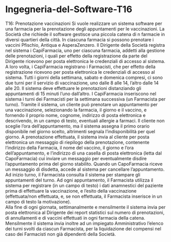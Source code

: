 # Ingegneria-del-Software-T16
T16: Prenotazione vaccinazioni 
Si vuole realizzare un sistema software per una farmacia per la prenotazione degli appuntamenti per 
le vaccinazioni. 
La Società che richiede il software gestisce una piccola catena di n farmacie in diversi quartieri della 
città. In ciascuna farmacia si possono prenotare i vaccini Pfischio, Antiqua e AsperaZenzero. Il 
Dirigente della Società registra nel sistema i CapiFarmacia, uno per ciascuna farmacia, addetti alla 
gestione delle prenotazioni, i quali per effetto della registrazione da parte del Dirigente ricevono per 
posta elettronica le credenziali di accesso al sistema. A loro volta, i CapiFarmacia registrano i 
Farmacisti, che per effetto della registrazione ricevono per posta elettronica le credenziali di accesso 
al sistema. Tutti i giorni della settimana, sabato e domenica compresi, ci sono due turni per il servizio 
di vaccinazione, uno dalle 8 alle 14, l’altro dalle 14 alle 20. Il sistema deve effettuare le prenotazioni 
distanziando gli appuntamenti di 15 minuti l’uno dall’altro. I CapiFarmacia inseriscono nel sistema i 
turni dei Farmacisti per la settimana successiva (un Farmacista per turno). 
Tramite il sistema, un cliente può prenotare un appuntamento per una vaccinazione, selezionando la 
farmacia, il giorno e il vaccino, e fornendo il proprio nome, cognome, indirizzo di posta elettronica e 
descrivendo, in un campo di testo, eventuali allergie a farmaci. Il cliente non sceglie l’ora 
dell’appuntamento, ma il sistema assegna il primo orario disponibile nel giorno scelto, altrimenti 
segnala l’indisponibilità per quel giorno. A prenotazione effettuata, il sistema invia al cliente per 
posta elettronica un messaggio di riepilogo della prenotazione, contenente l’indirizzo della Farmacia, 
il nome del vaccino, il giorno e l’ora dell’appuntamento, e l’indirizzo di una casella di posta 
elettronica (letta dal CapoFarmacia) cui inviare un messaggio per eventualmente disdire 
l’appuntamento prima del giorno stabilito. Quando un CapoFarmacia riceve un messaggio di disdetta, 
accede al sistema per cancellare l’appuntamento.  
Ad inizio turno, il Farmacista consulta il sistema per stampare gli appuntamenti del turno. Ad ogni 
appuntamento, il Farmacista utilizza il sistema per registrare (in un campo di testo) i dati anamnestici 
del paziente prima di effettuare la vaccinazione, e l’esito della vaccinazione (effettuata/non effettuata, 
e, se non effettuata, il Farmacista inserisce in un campo di testo la motivazione).  
Alla fine di ogni giornata, settimanalmente e mensilmente il sistema invia per posta elettronica al 
Dirigente dei report statistici sul numero di prenotazioni, di annullamenti e di vaccini effettuati in 
ogni farmacia della catena. Mensilmente il sistema invia inoltre ad un impiegato Amministrativo 
l’elenco dei turni svolti da ciascun Farmacista, per la liquidazione dei compensi nel caso dei 
Farmacisti non già dipendenti della Società.

